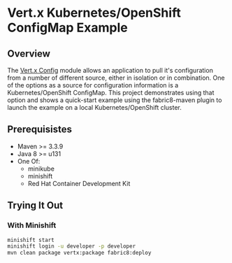 # Vert.x Kubernetes/OpenShift ConfigMap Example

## Overview
The [Vert.x Config](http://vertx.io/docs/vertx-config/java/) module
allows an application to pull it's configuration from a number of 
different source, either in isolation or in combination. One of the 
options as a source for configuration information is a 
Kubernetes/OpenShift ConfigMap. This project demonstrates using
that option and shows a quick-start example using the fabric8-maven
plugin to launch the example on a local Kubernetes/OpenShift cluster.

## Prerequisistes
* Maven >= 3.3.9
* Java 8 >= u131
* One Of:
  * minikube
  * minishift
  * Red Hat Container Development Kit

## Trying It Out

### With Minishift
```bash
minishift start
minishift login -u developer -p developer
mvn clean package vertx:package fabric8:deploy
```